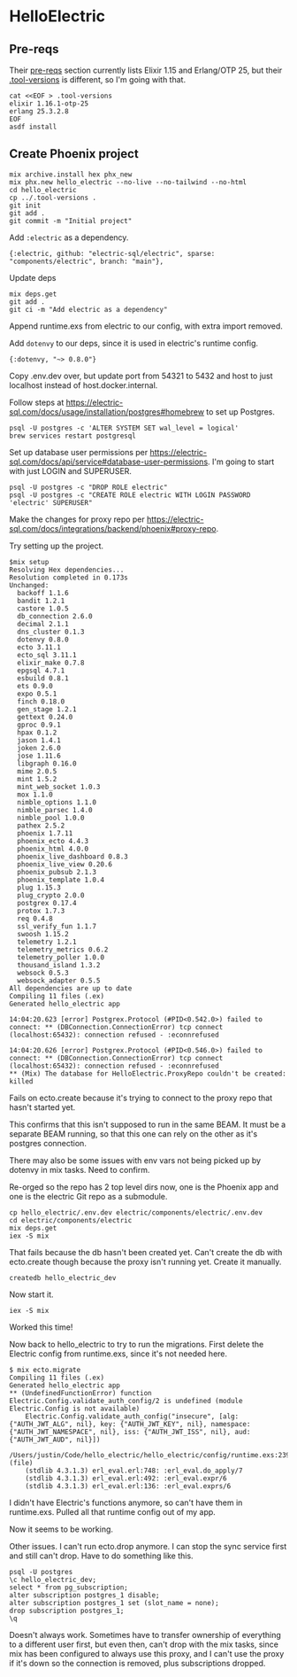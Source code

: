 # HelloElectric

## Pre-reqs

Their [pre-reqs](https://github.com/electric-sql/electric/tree/main/components/electric#pre-reqs) section currently lists Elixir 1.15 and Erlang/OTP 25, but their [.tool-versions](https://github.com/electric-sql/electric/blob/main/.tool-versions) is different, so I'm going with that.

```
cat <<EOF > .tool-versions
elixir 1.16.1-otp-25
erlang 25.3.2.8
EOF
asdf install
```
## Create Phoenix project
```
mix archive.install hex phx_new
mix phx.new hello_electric --no-live --no-tailwind --no-html
cd hello_electric
cp ../.tool-versions .
git init
git add .
git commit -m "Initial project"
```

Add `:electric` as a dependency.
```
{:electric, github: "electric-sql/electric", sparse: "components/electric", branch: "main"},
```
Update deps
```
mix deps.get
git add .
git ci -m "Add electric as a dependency"
```

Append runtime.exs from electric to our config, with extra import removed.

Add `dotenvy` to our deps, since it is used in electric's runtime config.
```
{:dotenvy, "~> 0.8.0"}
```
Copy .env.dev over, but update port from 54321 to 5432 and host to just localhost instead of host.docker.internal.

Follow steps at https://electric-sql.com/docs/usage/installation/postgres#homebrew to set up Postgres.

```
psql -U postgres -c 'ALTER SYSTEM SET wal_level = logical'
brew services restart postgresql
```

Set up database user permissions per https://electric-sql.com/docs/api/service#database-user-permissions.
I'm going to start with just LOGIN and SUPERUSER.

```
psql -U postgres -c "DROP ROLE electric"
psql -U postgres -c "CREATE ROLE electric WITH LOGIN PASSWORD 'electric' SUPERUSER"
```

Make the changes for proxy repo per https://electric-sql.com/docs/integrations/backend/phoenix#proxy-repo.

Try setting up the project.
```
$mix setup
Resolving Hex dependencies...
Resolution completed in 0.173s
Unchanged:
  backoff 1.1.6
  bandit 1.2.1
  castore 1.0.5
  db_connection 2.6.0
  decimal 2.1.1
  dns_cluster 0.1.3
  dotenvy 0.8.0
  ecto 3.11.1
  ecto_sql 3.11.1
  elixir_make 0.7.8
  epgsql 4.7.1
  esbuild 0.8.1
  ets 0.9.0
  expo 0.5.1
  finch 0.18.0
  gen_stage 1.2.1
  gettext 0.24.0
  gproc 0.9.1
  hpax 0.1.2
  jason 1.4.1
  joken 2.6.0
  jose 1.11.6
  libgraph 0.16.0
  mime 2.0.5
  mint 1.5.2
  mint_web_socket 1.0.3
  mox 1.1.0
  nimble_options 1.1.0
  nimble_parsec 1.4.0
  nimble_pool 1.0.0
  pathex 2.5.2
  phoenix 1.7.11
  phoenix_ecto 4.4.3
  phoenix_html 4.0.0
  phoenix_live_dashboard 0.8.3
  phoenix_live_view 0.20.6
  phoenix_pubsub 2.1.3
  phoenix_template 1.0.4
  plug 1.15.3
  plug_crypto 2.0.0
  postgrex 0.17.4
  protox 1.7.3
  req 0.4.8
  ssl_verify_fun 1.1.7
  swoosh 1.15.2
  telemetry 1.2.1
  telemetry_metrics 0.6.2
  telemetry_poller 1.0.0
  thousand_island 1.3.2
  websock 0.5.3
  websock_adapter 0.5.5
All dependencies are up to date
Compiling 11 files (.ex)
Generated hello_electric app

14:04:20.623 [error] Postgrex.Protocol (#PID<0.542.0>) failed to connect: ** (DBConnection.ConnectionError) tcp connect (localhost:65432): connection refused - :econnrefused

14:04:20.626 [error] Postgrex.Protocol (#PID<0.546.0>) failed to connect: ** (DBConnection.ConnectionError) tcp connect (localhost:65432): connection refused - :econnrefused
** (Mix) The database for HelloElectric.ProxyRepo couldn't be created: killed
```

Fails on ecto.create because it's trying to connect to the proxy repo that hasn't started yet.

This confirms that this isn't supposed to run in the same BEAM.  It must be a separate BEAM running, so that this one can rely on the other as it's postgres connection.

There may also be some issues with env vars not being picked up by dotenvy in mix tasks.  Need to confirm.

Re-orged so the repo has 2 top level dirs now, one is the Phoenix app and one is the electric Git repo as a submodule.

```
cp hello_electric/.env.dev electric/components/electric/.env.dev
cd electric/components/electric
mix deps.get
iex -S mix
```

That fails because the db hasn't been created yet.  Can't create the db with ecto.create though because the proxy isn't running yet.
Create it manually.

```
createdb hello_electric_dev
```

Now start it.
```
iex -S mix
```
Worked this time!

Now back to hello_electric to try to run the migrations.  First delete the Electric config from runtime.exs, since it's not needed here.


```
$ mix ecto.migrate
Compiling 11 files (.ex)
Generated hello_electric app
** (UndefinedFunctionError) function Electric.Config.validate_auth_config/2 is undefined (module Electric.Config is not available)
    Electric.Config.validate_auth_config("insecure", [alg: {"AUTH_JWT_ALG", nil}, key: {"AUTH_JWT_KEY", nil}, namespace: {"AUTH_JWT_NAMESPACE", nil}, iss: {"AUTH_JWT_ISS", nil}, aud: {"AUTH_JWT_AUD", nil}])
    /Users/justin/Code/hello_electric/hello_electric/config/runtime.exs:239: (file)
    (stdlib 4.3.1.3) erl_eval.erl:748: :erl_eval.do_apply/7
    (stdlib 4.3.1.3) erl_eval.erl:492: :erl_eval.expr/6
    (stdlib 4.3.1.3) erl_eval.erl:136: :erl_eval.exprs/6
```

I didn't have Electric's functions anymore, so can't have them in runtime.exs.  Pulled all that runtime config out of my app.


Now it seems to be working.

Other issues.
I can't run ecto.drop anymore.  I can stop the sync service first and still can't drop.
Have to do something like this.

```
psql -U postgres
\c hello_electric_dev;
select * from pg_subscription;
alter subscription postgres_1 disable;
alter subscription postgres_1 set (slot_name = none);
drop subscription postgres_1;
\q
```

Doesn't always work.  Sometimes have to transfer ownership of everything to a different user first, but even then, can't drop with the mix tasks, since mix has been configured to always use this proxy, and I can't use the proxy if it's down so the connection is removed, plus subscriptions dropped.
